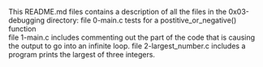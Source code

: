 This README.md files contains a description of all the files in the 0x03-debugging directory:
file 0-main.c tests for a postitive_or_negative() function  
file 1-main.c includes commenting out the part of the code that is causing the output to go into an infinite loop.
file 2-largest_number.c includes a program prints the largest of three integers.